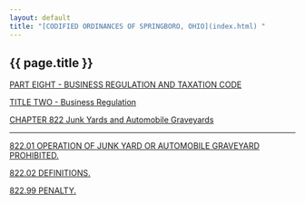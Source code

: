 ```yaml
---
layout: default 
title: "[CODIFIED ORDINANCES OF SPRINGBORO, OHIO](index.html) "
---
```


{{ page.title }}
----------------

[PART EIGHT - BUSINESS REGULATION AND TAXATION CODE](394aa412.html)

[TITLE TWO - Business Regulation](3966a412.html)

[CHAPTER 822 Junk Yards and Automobile Graveyards](39bda412.html)

---

[822.01 OPERATION OF JUNK YARD OR AUTOMOBILE GRAVEYARD
PROHIBITED.](39c8a412.html)

[822.02 DEFINITIONS.](39cba412.html)

[822.99 PENALTY.](39d5a412.html)
